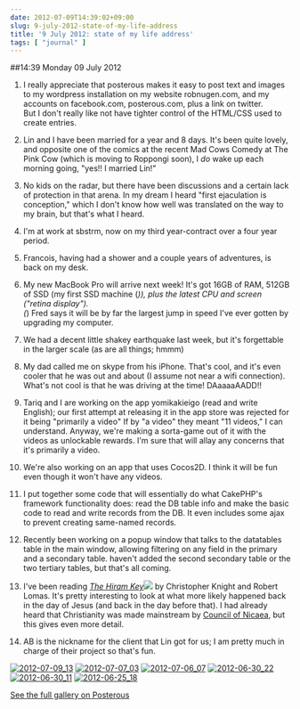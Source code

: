 ```yaml
---
date: 2012-07-09T14:39:02+09:00
slug: 9-july-2012-state-of-my-life-address
title: '9 July 2012: state of my life address'
tags: [ "journal" ]
---
```


##14:39 Monday 09 July 2012

 
  1. I really appreciate that posterous makes it easy to post text and images to my wordpress installation on my website robnugen.com, and my accounts on facebook.com, posterous.com, plus a link on twitter.   
But I don't really like not have tighter control of the HTML/CSS used to create entries.
 
  2. Lin and I have been married for a year and 8 days. It's been quite lovely, and opposite one of the comics at the recent Mad Cows Comedy at The Pink Cow (which is moving to Roppongi soon), I *do* wake up each morning going, "yes!! I married Lin!"
 
  3. No kids on the radar, but there have been discussions and a certain lack of protection in that arena. In my dream I heard "first ejaculation is conception," which I don't know how well was translated on the way to my brain, but that's what I heard.
 
  4. I'm at work at sbstrm, now on my third year-contract over a four year period.
 
  5. Francois, having had a shower and a couple years of adventures, is back on my desk.
 
  6. My new MacBook Pro will arrive next week! It's got 16GB of RAM, 512GB of SSD (my first SSD machine (*)), plus the latest CPU and screen ("retina display").  
(*) Fred says it will be by far the largest jump in speed I've ever gotten by upgrading my computer.
 
  7. We had a decent little shakey earthquake last week, but it's forgettable in the larger scale (as are all things; hmmm)
 
  8. My dad called me on skype from his iPhone. That's cool, and it's even cooler that he was out and about (I assume not near a wifi connection). What's not cool is that he was driving at the time! DAaaaaAADD!!
 
  9. Tariq and I are working on the app yomikakieigo (read and write English); our first attempt at releasing it in the app store was rejected for it being "primarily a video" If by "a video" they meant "11 videos," I can understand. Anyway, we're making a sorta-game out of it with the videos as unlockable rewards. I'm sure that will allay any concerns that it's primarily a video.
 
  10. We're also working on an app that uses Cocos2D. I think it will be fun even though it won't have any videos.
 
  11. I put together some code that will essentially do what CakePHP's framework functionality does: read the DB table info and make the basic code to read and write records from the DB. It even includes some ajax to prevent creating same-named records.
 
  12. Recently been working on a popup window that talks to the datatables table in the main window, allowing filtering on any field in the primary and a secondary table. haven't added the second secondary table or the two tertiary tables, but that's all coming.
 
  13. I've been reading [_The Hiram Key_](http://www.amazon.com/gp/product/B0057DBFQI/ref=as_li_ss_tl?ie=UTF8&camp=1789&creative=390957&creativeASIN=B0057DBFQI&linkCode=as2&tag=keepusthelim-20)![](http://www.assoc-amazon.com/e/ir?t=keepusthelim-20&l=as2&o=1&a=B0057DBFQI) by Christopher Knight and Robert Lomas. It's pretty interesting to look at what more likely happened back in the day of Jesus (and back in the day before that). I had already heard that Christianity was made mainstream by [Council of Nicaea](http://en.wikipedia.org/wiki/First_Council_of_Nicaea), but this gives even more detail. 
 
  14. AB is the nickname for the client that Lin got for us; I am pretty much in charge of their project so that's fun.

[![2012-07-09_13](http://getfile5.posterous.com/getfile/files.posterous.com/temp-2012-07-08/lJeuugznsEJFraznecJgIJHxftJCbzoirFEGcEhGJdAEeDalvvbcbCEfCxIA/2012-07-09_13.26.35_Francois_on_my_desk.jpg.scaled500.jpg)](http://getfile8.posterous.com/getfile/files.posterous.com/temp-2012-07-08/lJeuugznsEJFraznecJgIJHxftJCbzoirFEGcEhGJdAEeDalvvbcbCEfCxIA/2012-07-09_13.26.35_Francois_on_my_desk.jpg.scaled1000.jpg) [![2012-07-07_03](http://getfile0.posterous.com/getfile/files.posterous.com/temp-2012-07-08/yEaEjpzCHgsrbvuEJaAJmjcpdppoIglsmkFGhrtCgdylmBHnzvIxddDiihjs/2012-07-07_03.23.47_received_11pm_msg_at_330am.png.scaled500.png)](http://getfile3.posterous.com/getfile/files.posterous.com/temp-2012-07-08/yEaEjpzCHgsrbvuEJaAJmjcpdppoIglsmkFGhrtCgdylmBHnzvIxddDiihjs/2012-07-07_03.23.47_received_11pm_msg_at_330am.png.scaled1000.png) [![2012-07-06_07](http://getfile6.posterous.com/getfile/files.posterous.com/temp-2012-07-08/kGmHuyouvEBfftiblhBAwJEwApoCHgshdFuwbbHbrhuwzInvJHDjedaftAco/2012-07-06_07.27.30_Opuss_username_must_be_unique.png.scaled500.png)](http://getfile8.posterous.com/getfile/files.posterous.com/temp-2012-07-08/kGmHuyouvEBfftiblhBAwJEwApoCHgshdFuwbbHbrhuwzInvJHDjedaftAco/2012-07-06_07.27.30_Opuss_username_must_be_unique.png.scaled1000.png) [![2012-06-30_22](http://getfile1.posterous.com/getfile/files.posterous.com/temp-2012-07-08/BAqtnAbzFbBajGshgbeyGdknIfaciqHjhHfDvhauislgxhvrrabtvGijynJI/2012-06-30_22.56.03_Lin_sports_Francois.jpg.scaled500.jpg)](http://getfile8.posterous.com/getfile/files.posterous.com/temp-2012-07-08/BAqtnAbzFbBajGshgbeyGdknIfaciqHjhHfDvhauislgxhvrrabtvGijynJI/2012-06-30_22.56.03_Lin_sports_Francois.jpg.scaled1000.jpg) [![2012-06-30_11](http://getfile5.posterous.com/getfile/files.posterous.com/temp-2012-07-08/tcecpiIfvxqfAdclyhsccqslhoEwFHGGsyJvibkiFBlCAfCaBfaimCEjmduB/2012-06-30_11.05.00_Alex_overlooks_river_and_buildings.jpg.scaled500.jpg)](http://getfile2.posterous.com/getfile/files.posterous.com/temp-2012-07-08/tcecpiIfvxqfAdclyhsccqslhoEwFHGGsyJvibkiFBlCAfCaBfaimCEjmduB/2012-06-30_11.05.00_Alex_overlooks_river_and_buildings.jpg.scaled1000.jpg) [![2012-06-25_18](http://getfile1.posterous.com/getfile/files.posterous.com/temp-2012-07-08/wnyhbDpJrDEGABldvEEFqJBrrGpgnjtrhffBosetHcEdboaCowvkHdfsBIpz/2012-06-25_18.16.57_me_and_dawg.jpg.scaled500.jpg)](http://getfile3.posterous.com/getfile/files.posterous.com/temp-2012-07-08/wnyhbDpJrDEGABldvEEFqJBrrGpgnjtrhffBosetHcEdboaCowvkHdfsBIpz/2012-06-25_18.16.57_me_and_dawg.jpg.scaled1000.jpg)

[See the full gallery on Posterous](http://stream.robnugen.com/9-july-2012-state-of-my-life-address)

 
